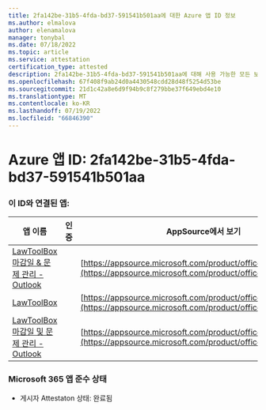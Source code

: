 ```yaml
---
title: 2fa142be-31b5-4fda-bd37-591541b501aa에 대한 Azure 앱 ID 정보
ms.author: elmalova
author: elenamalova
manager: tonybal
ms.date: 07/18/2022
ms.topic: article
ms.service: attestation
certification_type: attested
description: 2fa142be-31b5-4fda-bd37-591541b501aa에 대해 사용 가능한 모든 보안 및 규정 준수 정보입니다.
ms.openlocfilehash: 67f408f9ab24d0a4430548cdd28d48f5254d53be
ms.sourcegitcommit: 21d1c42a8e6d9f94b9c8f279bbe37f649ebd4e10
ms.translationtype: MT
ms.contentlocale: ko-KR
ms.lasthandoff: 07/19/2022
ms.locfileid: "66846390"
---
```

# <a name="azure-app-id-2fa142be-31b5-4fda-bd37-591541b501aa"></a>Azure 앱 ID: 2fa142be-31b5-4fda-bd37-591541b501aa


### <a name="apps-associated-with-this-id"></a>이 ID와 연결된 앱:
| **앱 이름** | **인증** | **AppSource에서 보기** |
|--------------|---------------|-----------------------|
| [LawToolBox 마감일 &amp; 문제 관리 - Outlook](../forward/WA104120953.md) |  | [https://appsource.microsoft.com/product/office/WA104120953](https://appsource.microsoft.com/product/office/WA104120953) |
| [LawToolBox](../forward/WA104381656.md) |  | [https://appsource.microsoft.com/product/office/WA104381656](https://appsource.microsoft.com/product/office/WA104381656) |
| [LawToolBox 마감일 및 문제 관리 - Outlook](../forward/WA200003103.md) |  | [https://appsource.microsoft.com/product/office/WA200003103](https://appsource.microsoft.com/product/office/WA200003103) |

### <a name="microsoft-365-app-compliance-status"></a>Microsoft 365 앱 준수 상태
- 게시자 Attestaton 상태: 완료됨

